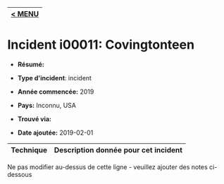 |[< MENU](../README.md)|
|---|
# Incident i00011: Covingtonteen

* **Résumé:**

* **Type d'incident**: incident

* **Année commencée:** 2019

* **Pays:** Inconnu, USA

* **Trouvé via:**

* **Date ajoutée:** 2019-02-01
 

|Technique |Description donnée pour cet incident |
|--------- |------------------------- |


Ne pas modifier au-dessus de cette ligne - veuillez ajouter des notes ci-dessous
